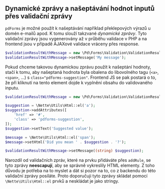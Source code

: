 ## Dynamické zprávy a našeptávání hodnot inputů přes validační zprávy

`pdForms` je možné použít k našeptávání například překlepových výrazů u domén e-mailů apod. K tomu slouží takzvané _dynamické zprávy_. Tyto validační zprávy jsou vygenerovány až v průběhu validace v PHP a na frontend jsou v případě AJAXové validace vráceny přes response.

```php
$validationResultWithMessage = new \Pd\Forms\Validation\ValidationResult(TRUE);
$validationResultWithMessage->setMessage('My message');
```

Pokud chceme takovou dynamickou zprávu použít k našeptání hodnoty, stačí k tomu, aby našeptaná hodnota byla obalena do libovolného tagu (`<a>`, `<span>`, ...) s `class="pdforms-suggestion"`. Frontend JS se pak postará o to, že při kliknutí na tento element dojde k vyplnění obsahu do validovaného inputu.

```php
$validationResultWithMessage = new \Pd\Forms\Validation\ValidationResult(TRUE);

$suggestion = \Nette\Utils\Html::el('a');
$suggestion->addAttributes([
    'href' => '#',
	'class' => 'pdforms-suggestion',
]);
$suggestion->setText('Suggested value');

$message = \Nette\Utils\Html::el('span');
$message->setHtml('Did you mean ' . $suggestion . '?');

$validationResultWithMessage->setMessage((string) $suggestion);
```

Narozdíl od validačních zpráv, které na prvku přidáváte přes `addRule`, se tyto zprávy **neescapují**, aby se správně vykreslily HTML elementy. Z toho důvodu je potřeba na to myslet a dát si pozor na to, co z backendu do této validační zprávy posíláte. Proto doporučuji tyto zprávy skládat pomocí `\Nette\Utils\Html::el` prvků a neskládat je jako stringy. 
